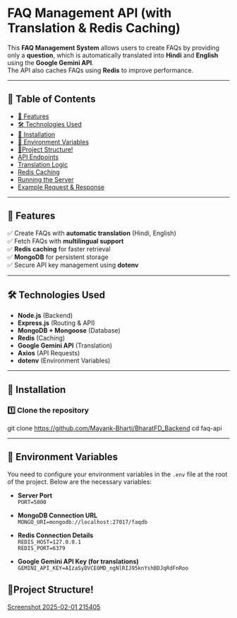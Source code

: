 # FAQ Management API (with Translation & Redis Caching)

This **FAQ Management System** allows users to create FAQs by providing only a **question**, which is automatically translated into **Hindi** and **English** using the **Google Gemini API**.  
The API also caches FAQs using **Redis** to improve performance.

---

## 📖 Table of Contents
- [🎯 Features](#features)
- [🛠 Technologies Used](#technologies-used)
- [🔧 Installation](#installation)
- [🌱 Environment Variables](#environment-variables)
- [📂Project Structure!](#project-structure)
- [API Endpoints](#api-endpoints)
- [Translation Logic](#translation-logic)
- [Redis Caching](#redis-caching)
- [Running the Server](#running-the-server)
- [Example Request & Response](#example-request--response)

---

## 🎯 Features
✅ Create FAQs with **automatic translation** (Hindi, English)  
✅ Fetch FAQs with **multilingual support**  
✅ **Redis caching** for faster retrieval  
✅ **MongoDB** for persistent storage  
✅ Secure API key management using **dotenv**  

---

## 🛠 Technologies Used
- **Node.js** (Backend)
- **Express.js** (Routing & API)
- **MongoDB + Mongoose** (Database)
- **Redis** (Caching)
- **Google Gemini API** (Translation)
- **Axios** (API Requests)
- **dotenv** (Environment Variables)

---

## 🔧 Installation

### 1️⃣ Clone the repository

git clone https://github.com/Mayank-Bharti/BharatFD_Backend
cd faq-api

---

## 🌱 Environment Variables

You need to configure your environment variables in the `.env` file at the root of the project. Below are the necessary variables:

- **Server Port**  
  `PORT=5000`

- **MongoDB Connection URL**  
  `MONGO_URI=mongodb://localhost:27017/faqdb`

- **Redis Connection Details**  
  `REDIS_HOST=127.0.0.1`  
  `REDIS_PORT=6379`

- **Google Gemini API Key (for translations)**  
  `GEMINI_API_KEY=AIzaSyDVCEOMD_ngNlRIJ95knYshBDJqRdFnRoo`
 

##  📂Project Structure!

[Screenshot 2025-02-01 215405](https://github.com/user-attachments/assets/70e05273-c559-42fc-835d-ee7c851eb8c1)



